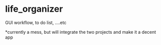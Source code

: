 # life_organizer
GUI workflow, to do list, ....etc



*currently a mess, but will integrate the two projects and make it a decent app
